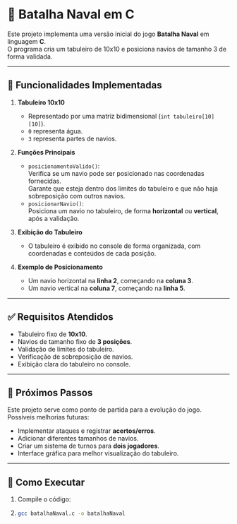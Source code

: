 # 🚢 Batalha Naval em C

Este projeto implementa uma versão inicial do jogo **Batalha Naval** em linguagem **C**.  
O programa cria um tabuleiro de 10x10 e posiciona navios de tamanho 3 de forma validada.

---

## 📌 Funcionalidades Implementadas

1. **Tabuleiro 10x10**
   - Representado por uma matriz bidimensional (`int tabuleiro[10][10]`).
   - `0` representa água.
   - `3` representa partes de navios.

2. **Funções Principais**
   - `posicionamentoValido()`:  
     Verifica se um navio pode ser posicionado nas coordenadas fornecidas.  
     Garante que esteja dentro dos limites do tabuleiro e que não haja sobreposição com outros navios.
   - `posicionarNavio()`:  
     Posiciona um navio no tabuleiro, de forma **horizontal** ou **vertical**, após a validação.

3. **Exibição do Tabuleiro**
   - O tabuleiro é exibido no console de forma organizada, com coordenadas e conteúdos de cada posição.

4. **Exemplo de Posicionamento**
   - Um navio horizontal na **linha 2**, começando na **coluna 3**.
   - Um navio vertical na **coluna 7**, começando na **linha 5**.

---

## ✅ Requisitos Atendidos

- Tabuleiro fixo de **10x10**.
- Navios de tamanho fixo de **3 posições**.
- Validação de limites do tabuleiro.
- Verificação de sobreposição de navios.
- Exibição clara do tabuleiro no console.

---

## 📖 Próximos Passos

Este projeto serve como ponto de partida para a evolução do jogo. Possíveis melhorias futuras:

- Implementar ataques e registrar **acertos/erros**.
- Adicionar diferentes tamanhos de navios.
- Criar um sistema de turnos para **dois jogadores**.
- Interface gráfica para melhor visualização do tabuleiro.

---

## 🚀 Como Executar

1. Compile o código:
2. 
   ```bash
   gcc batalhaNaval.c -o batalhaNaval
